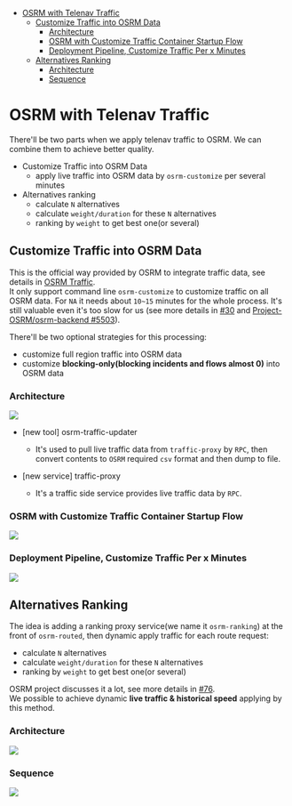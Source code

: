 - [OSRM with Telenav Traffic](#osrm-with-telenav-traffic)
  - [Customize Traffic into OSRM Data](#customize-traffic-into-osrm-data)
    - [Architecture](#architecture)
    - [OSRM with Customize Traffic Container Startup Flow](#osrm-with-customize-traffic-container-startup-flow)
    - [Deployment Pipeline, Customize Traffic Per x Minutes](#deployment-pipeline-customize-traffic-per-x-minutes)
  - [Alternatives Ranking](#alternatives-ranking)
    - [Architecture](#architecture-1)
    - [Sequence](#sequence)

# OSRM with Telenav Traffic
There'll be two parts when we apply telenav traffic to OSRM. We can combine them to achieve better quality.        

- Customize Traffic into OSRM Data   
  - apply live traffic into OSRM data by `osrm-customize` per several minutes
- Alternatives ranking     
  - calculate `N` alternatives
  - calculate `weight/duration` for these `N` alternatives 
  - ranking by `weight` to get best one(or several)

## Customize Traffic into OSRM Data  
This is the official way provided by OSRM to integrate traffic data, see details in [OSRM Traffic](https://github.com/Project-OSRM/osrm-backend/wiki/Traffic).    
It only support command line `osrm-customize` to customize traffic on all OSRM data. For `NA` it needs about `10~15` minutes for the whole process. It's still valuable even it's too slow for us (see more details in [#30](https://github.com/serho/osrm-backend/issues/30) and [Project-OSRM/osrm-backend #5503](https://github.com/Project-OSRM/osrm-backend/issues/5503)).     

There'll be two optional strategies for this processing:    
- customize full region traffic into OSRM data
- customize **blocking-only(blocking incidents and flows almost 0)** into OSRM data

### Architecture   
![](./graph/customize-traffic-into-data.mmg.png)

- [new tool] osrm-traffic-updater
  - It's used to pull live traffic data from `traffic-proxy` by `RPC`, then convert contents to `OSRM` required `csv` format and then dump to file.

- [new service] traffic-proxy
  - It's a traffic side service provides live traffic data by `RPC`.

### OSRM with Customize Traffic Container Startup Flow
![](./graph/customize-traffic-container-startup-flow-chart.mmd.png)

### Deployment Pipeline, Customize Traffic Per x Minutes 
![](./graph/osrm-release-deployment-pipeline.mmd.png)


## Alternatives Ranking

The idea is adding a ranking proxy service(we name it `osrm-ranking`) at the front of `osrm-routed`, then dynamic apply traffic for each route request:     
  - calculate `N` alternatives
  - calculate `weight/duration` for these `N` alternatives 
  - ranking by `weight` to get best one(or several)

OSRM project discusses it a lot, see more details in [#76](https://github.com/serho/osrm-backend/issues/76#issue-511198359).    
We possible to achieve dynamic **live traffic & historical speed** applying by this method.      

### Architecture
![](./graph/alternatives-ranking-architecture.mmd.png)

### Sequence
![](./graph/osrm-alternatives-ranking-with-traffic-pipeline.mmd.svg)
